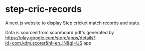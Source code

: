 # step-cric-records
A next js website to display Step cricket match records and stats.


Data is sourced from scoreboard pdf's generated by https://play.google.com/store/apps/details?id=com.kdm.scorer&hl=en_IN&gl=US app
